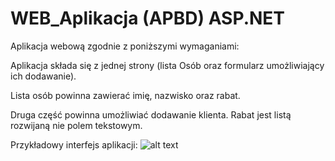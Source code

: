 # WEB_Aplikacja (APBD) ASP.NET

Aplikacja webową zgodnie z poniższymi wymaganiami:

Aplikacja składa się z jednej strony (lista Osób  oraz formularz umożliwiający ich dodawanie). 

Lista osób powinna zawierać imię, nazwisko oraz rabat. 

Druga część powinna umożliwiać dodawanie klienta. Rabat jest listą rozwijaną nie polem tekstowym.

Przykładowy interfejs aplikacji:
![alt text](https://github.com/s15444/WEB_Aplikacja-APBD/blob/master/packages/interfejs.png)
